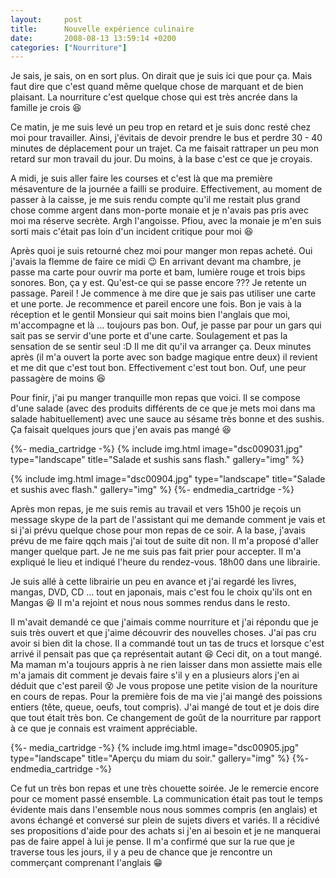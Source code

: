 ```yaml
---
layout:     post
title:      Nouvelle expérience culinaire
date:       2008-08-13 13:59:14 +0200
categories: ["Nourriture"]
---
```


Je sais, je sais, on en sort plus. On dirait que je suis ici que pour ça. Mais faut dire que c'est quand même
quelque chose de marquant et de bien plaisant. La nourriture c'est quelque chose qui est très ancrée dans la
famille je crois :laughing:

<!--more-->

Ce matin, je me suis levé un peu trop en retard et je suis donc resté chez moi pour travailler. Ainsi, j'évitais de
devoir prendre le bus et perdre 30 - 40 minutes de déplacement pour un trajet. Ca me faisait rattraper un peu mon
retard sur mon travail du jour. Du moins, à la base c'est ce que je croyais.

A midi, je suis aller faire les courses et c'est là que ma première mésaventure de la journée a failli se produire.
Effectivement, au moment de passer à la caisse, je me suis rendu compte qu'il me restait plus grand chose comme
argent dans mon-porte monaie et je n'avais pas pris avec moi ma réserve secrète. Argh l'angoisse. Pfiou, avec la
monaie je m'en suis sorti mais c'était pas loin d'un incident critique pour moi :laughing:

Après quoi je suis retourné chez moi pour manger mon repas acheté. Oui j'avais la flemme de faire ce midi :wink: En
arrivant devant ma chambre, je passe ma carte pour ouvrir ma porte et bam, lumière rouge et trois bips sonores.
Bon, ça y est. Qu'est-ce qui se passe encore ??? Je retente un passage. Pareil ! Je commence à me dire que je sais
pas utiliser une carte et une porte. Je recommence et pareil encore une fois. Bon je vais à la réception et le
gentil Monsieur qui sait moins bien l'anglais que moi, m'accompagne et là ... toujours pas bon. Ouf, je passe par
pour un gars qui sait pas se servir d'une porte et d'une carte. Soulagement et pas la sensation de se sentir seul
:D Il me dit qu'il va arranger ça. Deux minutes après (il m'a ouvert la porte avec son badge magique entre deux) il
revient et me dit que c'est tout bon. Effectivement c'est tout bon. Ouf, une peur passagère de moins :laughing:

Pour finir, j'ai pu manger tranquille mon repas que voici. Il se compose d'une salade (avec des produits différents
de ce que je mets moi dans ma salade habituellement) avec une sauce au sésame très bonne et des sushis. Ça faisait
quelques jours que j'en avais pas mangé :laughing:

{%- media_cartridge -%}
{% include img.html
    image="dsc009031.jpg"
    type="landscape"
    title="Salade et sushis sans flash."
    gallery="img"
%}

{% include img.html
    image="dsc00904.jpg"
    type="landscape"
    title="Salade et sushis avec flash."
    gallery="img"
%}
{%- endmedia_cartridge -%}

Après mon repas, je me suis remis au travail et vers 15h00 je reçois un message skype de la part de l'assistant qui
me demande comment je vais et si j'ai prévu quelque chose pour mon repas de ce soir. A la base, j'avais prévu de me
faire qqch mais j'ai tout de suite dit non. Il m'a proposé d'aller manger quelque part. Je ne me suis pas fait
prier pour accepter. Il m'a expliqué le lieu et indiqué l'heure du rendez-vous. 18h00 dans une librairie.

Je suis allé à cette librairie un peu en avance et j'ai regardé les livres, mangas, DVD, CD ... tout en japonais,
mais c'est fou le choix qu'ils ont en Mangas :laughing: Il m'a rejoint et nous nous sommes rendus dans le resto.

Il m'avait demandé ce que j'aimais comme nourriture et j'ai répondu que je suis très ouvert et que j'aime découvrir
des nouvelles choses. J'ai pas cru avoir si bien dit la chose. Il a commandé tout un tas de trucs et lorsque c'est
arrivé il pensait pas que ça représentait autant :laughing: Ceci dit, on a tout mangé. Ma maman m'a toujours appris à ne
rien laisser dans mon assiette mais elle m'a jamais dit comment je devais faire s'il y en a plusieurs alors j'en ai
déduit que c'est pareil :dizzy_face: Je vous propose une petite vision de la nouriture en cours de repas. Pour la
première fois de ma vie j'ai mangé des poissions entiers (tête, queue, oeufs, tout compris). J'ai mangé de tout et
je dois dire que tout était très bon. Ce changement de goût de la nourriture par rapport à ce que je connais est
vraiment appréciable.

{%- media_cartridge -%}
{% include img.html
    image="dsc00905.jpg"
    type="landscape"
    title="Aperçu du miam du soir."
    gallery="img"
%}
{%- endmedia_cartridge -%}

Ce fut un très bon repas et une très chouette soirée. Je le remercie encore pour ce moment passé ensemble. La
communication était pas tout le temps évidente mais dans l'ensemble nous nous sommes compris (en anglais) et avons
échangé et conversé sur plein de sujets divers et variés. Il a récidivé ses propositions d'aide pour des achats si
j'en ai besoin et je ne manquerai pas de faire appel à lui je pense. Il m'a confirmé que sur la rue que je traverse
tous les jours, il y a peu de chance que je rencontre un commerçant comprenant l'anglais :grin: